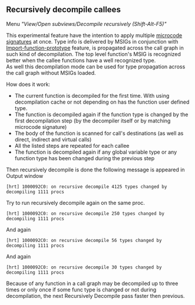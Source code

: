 ## Recursively decompile callees
Menu *"View/Open subviews/Decompile recursively (Shift-Alt-F5)"*

This experimental feature have the intention to apply multiple [microcode signatures](msig.md) at once.
Type info is delivered by MSIGs in conjunction with [Import-function-prototype](import_unf_types.md) feature,
is propagated across the call graph in such kind of decompilation.
The top level function's MSIG is recognized better when the callee functions have a well recognized type.  
As well this decompilation mode can be used for type propagation across the call graph without MSIGs loaded.

How does it work:
 - The current function is decompiled for the first time. With using decompilation cache or not depending on has the function user defined type.
 - The function is decompiled again if the function type is changed by the first decompilation step (by the decompiler itself or by matching microcode signature)
 - The body of the function is scanned for call's destinations (as well as direct, indirect and virtual calls)
 - All the listed steps are repeated for each callee
 - The function is decompiled again if any global variable type or any function type has been changed during the previous step

Then recursively decompile is done the following message is appeared in Output window
```
[hrt] 1000092C0: on recursive decompile 4125 types changed by decompiling 1111 procs
```

Try to run recursively decompile again on the same proc.
```
[hrt] 1000092C0: on recursive decompile 250 types changed by decompiling 1111 procs
```

And again
```
[hrt] 1000092C0: on recursive decompile 56 types changed by decompiling 1111 procs
```

And again
```
[hrt] 1000092C0: on recursive decompile 30 types changed by decompiling 1111 procs
```

Because of any function in a call graph may be decompiled up to three times or only once if some func type is changed or not during decompilation, the next Recursively Decompile pass faster then previous.


